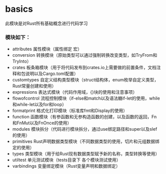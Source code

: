 # basics

此模块是对Rust所有基础概念进行代码学习

### 模块如下：

* attributes 属性模块（属性绑定 宏）
* conversion 转换模块（原始类型可以通过强制转换改变类型，如TryFrom和TryInto）
* crates 板条箱模块（用于将代码发布到crates.io上需要做的前置条件，文档注释和包说明以及Cargo.toml配置）
* customtypes 自定义结构类型模块（struct结构体，enum枚举自定义类型，Rust常量创建和使用）
* expressions 表达式模块（代码作用域，{}块的使用和注意事项）
* flowofcontrol 流程控制模块（if-else和match以及语法糖if-let的使用，while和while-let以及for和loop）
* formatprint 格式化打印模块（标准库fmt和Display的使用）
* function 函数模块（有参函数和无参构造函数的创建，以及函数的返回，Fn和FnMut以及FnOnce的使用）
* modules 模块拆分（代码进行模块拆分，通过use绑定路径和super以及slef的使用）
* primitives Rust声明数据类型模块（不同数据类型的使用，切片和元组数据绑定的使用）
* types 类型模块（用于给Rust现有数据类型赋予新的名称，类型转换等使用）
* utiltest 单元测试模块（tests目录下 各个模块测试使用）
* varbindings 变量绑定模块（Rust变量声明和数据绑定）

